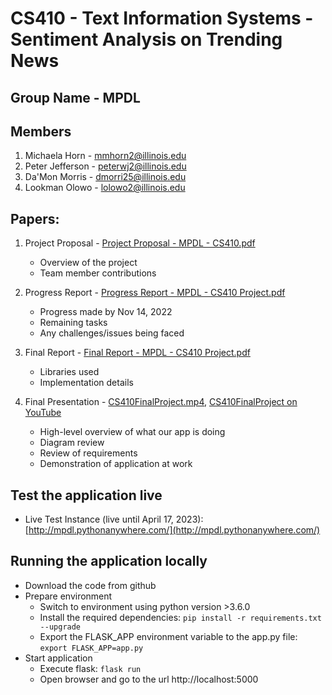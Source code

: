 # CS410 - Text Information Systems - Sentiment Analysis on Trending News

## Group Name - MPDL

## Members
1. Michaela Horn - mmhorn2@illinois.edu
2. Peter Jefferson - peterwj2@illinois.edu
3. Da'Mon Morris - dmorri25@illinois.edu
4. Lookman Olowo - lolowo2@illinois.edu


## Papers:
1. Project Proposal - [Project Proposal - MPDL - CS410.pdf](https://github.com/PeterWJefferson/CourseProject/blob/main/.docs/Project%20Proposal%20-%20MPDL%20-%20CS410.pdf)
    - Overview of the project
    - Team member contributions
2. Progress Report - [Progress Report - MPDL - CS410 Project.pdf](https://github.com/PeterWJefferson/CourseProject/blob/main/.docs/Progress%20Report%20-%20MPDL%20-%20CS410%20Project.pdf)
    
    - Progress made by Nov 14, 2022
    - Remaining tasks
    - Any challenges/issues being faced
3. Final Report - [Final Report - MPDL - CS410 Project.pdf](https://github.com/PeterWJefferson/CourseProject/blob/main/.docs/Final%20Report%20-%20MPDL%20-%20CS410%20Project.pdf)
    - Libraries used
    - Implementation details
4. Final Presentation - [CS410FinalProject.mp4](https://mediaspace.illinois.edu/media/t/1_m17gu9wt), [CS410FinalProject on YouTube](https://www.youtube.com/watch?v=nXy6tBeNWLU)
    - High-level overview of what our app is doing 
    - Diagram review
    - Review of requirements
    - Demonstration of application at work


## Test the application live
- Live Test Instance (live until April 17, 2023): [http://mpdl.pythonanywhere.com/](http://mpdl.pythonanywhere.com/)

## Running the application locally
- Download the code from github
- Prepare environment
  - Switch to environment using python version >3.6.0
  - Install the required dependencies: `pip install -r requirements.txt --upgrade`
  - Export the FLASK_APP environment variable to the app.py file: `export FLASK_APP=app.py`
- Start application
  - Execute flask: `flask run`
  - Open browser and go to the url http://localhost:5000
